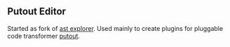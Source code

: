 ## Putout Editor

Started as fork of [ast explorer](https://github.com/fkling/astexplorer).
Used mainly to create plugins for pluggable code transformer [putout](https://github.com/coderaiser/putout).

